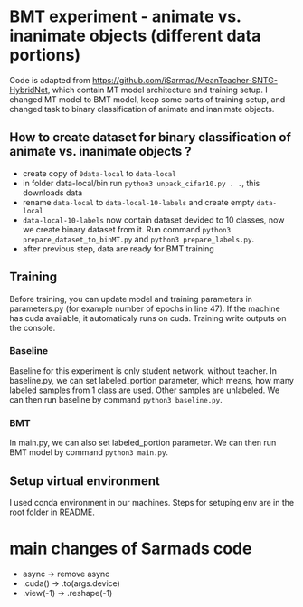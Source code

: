 # BMT experiment - animate vs. inanimate objects (different data portions)

Code is adapted from https://github.com/iSarmad/MeanTeacher-SNTG-HybridNet, which contain MT model architecture and training setup. I changed MT model to BMT model, keep some parts of training setup, and changed task to binary classification of animate and inanimate objects.

## How to create dataset for binary classification of animate vs. inanimate objects ?
- create copy of `0data-local` to `data-local`
- in folder data-local/bin run `python3 unpack_cifar10.py . .`, this downloads data
- rename `data-local` to `data-local-10-labels` and create empty `data-local`
- `data-local-10-labels` now contain dataset devided to 10 classes, now we create binary dataset from it. Run command `python3 prepare_dataset_to_binMT.py` and `python3 prepare_labels.py`.
- after previous step, data are ready for BMT training


## Training
Before training, you can update model and training parameters in parameters.py (for example number of epochs in line 47). If the machine has cuda available, it automaticaly runs on cuda. Training write outputs on the console.

### Baseline
Baseline for this experiment is only student network, without teacher.
In baseline.py, we can set labeled_portion parameter, which means, how many labeled samples from 1 class are used. Other samples are unlabeled.
We can then run baseline by command `python3 baseline.py`.

### BMT
In main.py, we can also set labeled_portion parameter.
We can then run BMT model by command `python3 main.py`.


## Setup virtual environment
I used conda environment in our machines. Steps for setuping env are in the root folder in README.


# main changes of Sarmads code
- async -> remove async
- .cuda() -> .to(args.device)
- .view(-1) -> .reshape(-1)
